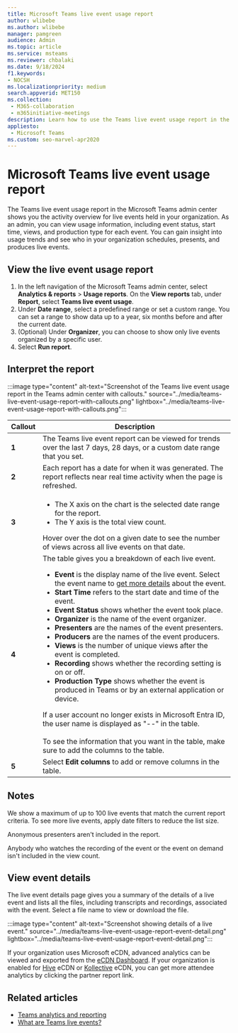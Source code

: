 ```yaml
---
title: Microsoft Teams live event usage report
author: wlibebe
ms.author: wlibebe
manager: pamgreen
audience: Admin
ms.topic: article
ms.service: msteams
ms.reviewer: chbalaki
ms.date: 9/18/2024
f1.keywords:
- NOCSH
ms.localizationpriority: medium
search.appverid: MET150
ms.collection: 
 - M365-collaboration
 - m365initiative-meetings
description: Learn how to use the Teams live event usage report in the Microsoft Teams admin center to get an overview of Teams live events activity in your organization.
appliesto: 
 - Microsoft Teams
ms.custom: seo-marvel-apr2020
---
```

# Microsoft Teams live event usage report

The Teams live event usage report in the Microsoft Teams admin center shows you the activity overview for live events held in your organization. As an admin, you can view usage information, including event status, start time, views, and production type for each event. You can gain insight into usage trends and see who in your organization schedules, presents, and produces live events.

## View the live event usage report

1. In the left navigation of the Microsoft Teams admin center, select **Analytics & reports** > **Usage reports**. On the **View reports** tab, under **Report**, select **Teams live event usage**.
2. Under **Date range**, select a predefined range or set a custom range. You can set a range to show data up to a year, six months before and after the current date.
3. (Optional) Under **Organizer**, you can choose to show only live events organized by a specific user.
4. Select **Run report**. 

## Interpret the report

:::image type="content" alt-text="Screenshot of the Teams live event usage report in the Teams admin center with callouts." source="../media/teams-live-event-usage-report-with-callouts.png" lightbox="../media/teams-live-event-usage-report-with-callouts.png":::

|Callout |Description |
|--------|-------------|
|**1**  |The Teams live event report can be viewed for trends over the last 7 days, 28 days, or a custom date range that you set. |
|**2**  |Each report has a date for when it was generated. The report reflects near real time activity when the page is refreshed. |
|**3**  |<ul><li>The X axis on the chart is the selected date range for the report.</li> <li> The Y axis is the total view count.</li> </ul>Hover over the dot on a given date to see the number of views across all live events on that date.|
|**4**  |The table gives you a breakdown of each live event. <ul><li>**Event** is the display name of the live event. Select the event name to [get more details](#view-event-details) about the event. </li> <li>**Start Time** refers to the start date and time of the event.</li> <li>**Event Status** shows whether the event took place. </li><li>**Organizer** is the name of the event organizer.</li> <li>**Presenters** are the names of the event presenters.</li><li>**Producers** are the names of the event producers.</li><li>**Views** is the number of unique views after the event is completed.</li><li>**Recording** shows whether the recording setting is on or off.</li><li>**Production Type** shows whether the event is produced in Teams or by an external application or device.</li></li> </ul>If a user account no longer exists in Microsoft Entra ID, the user name is displayed as "--" in the table. <br><br>To see the information that you want in the table, make sure to add the columns to the table. |
|**5**  |Select **Edit columns** to add or remove columns in the table.|

## Notes
We show a maximum of up to 100 live events that match the current report criteria. To see more live events, apply date filters to reduce the list size.

Anonymous presenters aren't included in the report.

Anybody who watches the recording of the event or the event on demand isn't included in the view count.

## View event details

The live event details page gives you a summary of the details of a live event and lists all the files, including transcripts and recordings, associated with the event. Select a file name to view or download the file.

:::image type="content" alt-text="Screenshot showing details of a live event." source="../media/teams-live-event-usage-report-event-detail.png" lightbox="../media/teams-live-event-usage-report-event-detail.png":::

If your organization uses Microsoft eCDN, advanced analytics can be viewed and exported from the [eCDN Dashboard](https://admin.ecdn.microsoft.com). If your organization is enabled for [Hive](https://www.hivestreaming.com/partners/integration-partners/microsoft/) eCDN or [Kollective](https://kollective.com) eCDN, you can get more attendee analytics by clicking the partner report link.

## Related articles

- [Teams analytics and reporting](teams-reporting-reference.md)
- [What are Teams live events?](../teams-live-events/what-are-teams-live-events.md)
